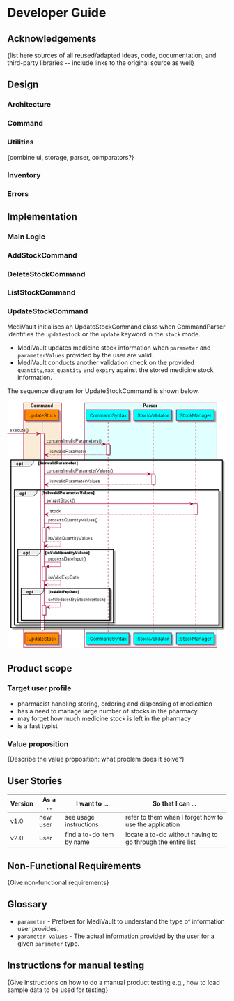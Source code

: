 # Developer Guide

## Acknowledgements

{list here sources of all reused/adapted ideas, code, documentation, and third-party libraries -- include links to the original source as well}

## Design

### Architecture

### Command

### Utilities

{combine ui, storage, parser, comparators?}

### Inventory

### Errors

## Implementation

### Main Logic

### AddStockCommand

### DeleteStockCommand

### ListStockCommand

### UpdateStockCommand

MediVault initialises an UpdateStockCommand class when CommandParser identifies the
`updatestock` or the `update` keyword in the `stock` mode.

* MediVault updates medicine stock information when `parameter` and `parameterValues` provided
by the user are valid. 
* MediVault conducts another validation check on the provided `quantity`,`max_quantity` and `expiry` 
against the stored medicine stock information.


The sequence diagram for UpdateStockCommand is shown below.

![UpdateStockSequenceDiagram](diagrams/diagram_images/UpdateStockSequenceDiagram.png)

## Product scope
### Target user profile

* pharmacist handling storing, ordering and dispensing of medication
* has a need to manage large number of stocks in the pharmacy
* may forget how much medicine stock is left in the pharmacy
* is a fast typist

### Value proposition

{Describe the value proposition: what problem does it solve?}

## User Stories

|Version| As a ... | I want to ... | So that I can ...|
|--------|----------|---------------|------------------|
|v1.0|new user|see usage instructions|refer to them when I forget how to use the application|
|v2.0|user|find a to-do item by name|locate a to-do without having to go through the entire list|

## Non-Functional Requirements

{Give non-functional requirements}

## Glossary

* `parameter` - Prefixes for MediVault to understand the type of information user provides.
* `parameter values` - The actual information provided by the user for a given `parameter` type.

## Instructions for manual testing

{Give instructions on how to do a manual product testing e.g., how to load sample data to be used for testing}
